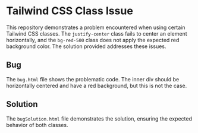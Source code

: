 # Tailwind CSS Class Issue

This repository demonstrates a problem encountered when using certain Tailwind CSS classes.  The `justify-center` class fails to center an element horizontally, and the `bg-red-500` class does not apply the expected red background color.  The solution provided addresses these issues.

## Bug

The `bug.html` file shows the problematic code.  The inner div should be horizontally centered and have a red background, but this is not the case. 

## Solution

The `bugSolution.html` file demonstrates the solution, ensuring the expected behavior of both classes.